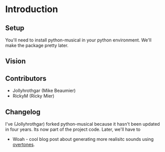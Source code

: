 # Introduction

## Setup

You'll need to install python-musical in your python environment. We'll make
the package pretty later.

## Vision

## Contributors

*   Jollyhrothgar (Mike Beaumier)
*   RickyM (Ricky Mier)

## Changelog

I've (Jollyhrothgar) forked python-musical because it hasn't been updated in
four years. Its now part of the project code. Later, we'll have to 

* Woah - cool blog post about generating more realisitc sounds using [overtones](https://towardsdatascience.com/music-in-python-2f054deb41f4).
